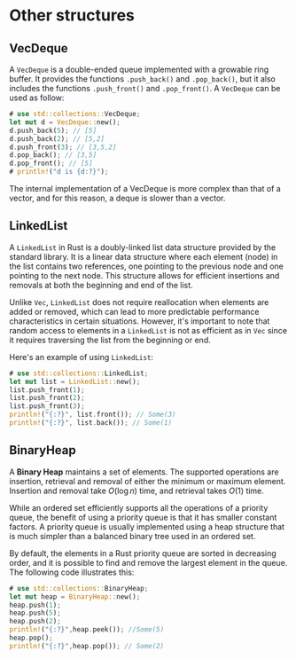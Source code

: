 # Other structures

## VecDeque

A `VecDeque` is a double-ended queue implemented with a growable ring buffer.
It provides the functions `.push_back()` and `.pop_back()`, but it also includes the functions 
`.push_front()` and `.pop_front()`.
A `VecDeque` can be used as follow:
```rust
# use std::collections::VecDeque;
let mut d = VecDeque::new();
d.push_back(5); // [5]
d.push_back(2); // [5,2]
d.push_front(3); // [3,5,2]
d.pop_back(); // [3,5]
d.pop_front(); // [5]
# println!("d is {d:?}");
```
The internal implementation of a VecDeque
is more complex than that of a vector,
and for this reason, a deque is slower than a vector.

## LinkedList

A `LinkedList` in Rust is a doubly-linked list data structure provided by the standard library.
It is a linear data structure where each element (node) in the list contains two references, one pointing to the previous node and one pointing to the next node.
This structure allows for efficient insertions and removals at both the beginning and end of the list.

Unlike `Vec`, `LinkedList` does not require reallocation when elements are added or removed, which can lead to more predictable performance characteristics in certain situations.
However, it's important to note that random access to elements in a `LinkedList` is not as efficient as in `Vec` since it requires traversing the list from the beginning or end.

Here's an example of using `LinkedList`:
```rust
# use std::collections::LinkedList;
let mut list = LinkedList::new();
list.push_front(1);
list.push_front(2);
list.push_front(3);
println!("{:?}", list.front()); // Some(3)
println!("{:?}", list.back()); // Some(1)
```

## BinaryHeap

A **Binary Heap**
maintains a set of elements.
The supported operations are insertion,
retrieval and removal of
either the minimum or maximum element.
Insertion and removal take $O(\log n)$ time,
and retrieval takes $O(1)$ time.

While an ordered set efficiently supports
all the operations of a priority queue,
the benefit of using a priority queue is
that it has smaller constant factors.
A priority queue is usually implemented using
a heap structure that is much simpler than a
balanced binary tree used in an ordered set.

By default, the elements in a Rust priority queue are sorted in decreasing
order, and it is possible to find and remove the largest element in the queue. The
following code illustrates this:

```rust
# use std::collections::BinaryHeap;
let mut heap = BinaryHeap::new();
heap.push(1);
heap.push(5);
heap.push(2);
println!("{:?}",heap.peek()); //Some(5)
heap.pop();
println!("{:?}",heap.pop()); // Some(2)
```
